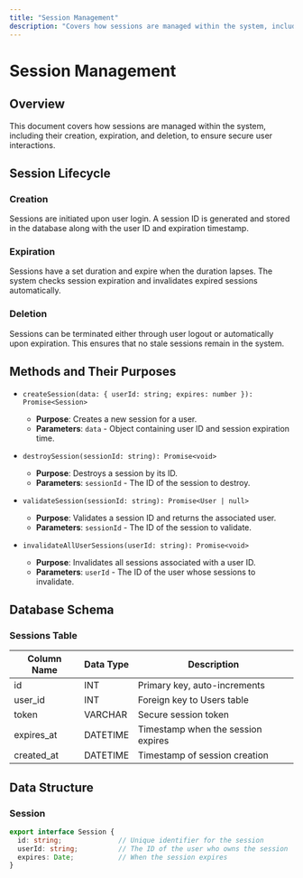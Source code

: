 ```yaml
---
title: "Session Management"
description: "Covers how sessions are managed within the system, including their creation, expiration, and deletion, to ensure secure user interactions."
---
```


# Session Management

## Overview

This document covers how sessions are managed within the system, including their creation, expiration, and deletion, to ensure secure user interactions.

## Session Lifecycle

### Creation

Sessions are initiated upon user login. A session ID is generated and stored in the database along with the user ID and expiration timestamp.

### Expiration

Sessions have a set duration and expire when the duration lapses. The system checks session expiration and invalidates expired sessions automatically.

### Deletion

Sessions can be terminated either through user logout or automatically upon expiration. This ensures that no stale sessions remain in the system.

## Methods and Their Purposes

- `createSession(data: { userId: string; expires: number }): Promise<Session>`
  - **Purpose**: Creates a new session for a user.
  - **Parameters**: `data` - Object containing user ID and session expiration time.

- `destroySession(sessionId: string): Promise<void>`
  - **Purpose**: Destroys a session by its ID.
  - **Parameters**: `sessionId` - The ID of the session to destroy.

- `validateSession(sessionId: string): Promise<User | null>`
  - **Purpose**: Validates a session ID and returns the associated user.
  - **Parameters**: `sessionId` - The ID of the session to validate.

- `invalidateAllUserSessions(userId: string): Promise<void>`
  - **Purpose**: Invalidates all sessions associated with a user ID.
  - **Parameters**: `userId` - The ID of the user whose sessions to invalidate.

## Database Schema

### Sessions Table

| Column Name | Data Type | Description                         |
|-------------|-----------|-------------------------------------|
| id          | INT       | Primary key, auto-increments        |
| user_id     | INT       | Foreign key to Users table          |
| token       | VARCHAR   | Secure session token                |
| expires_at  | DATETIME  | Timestamp when the session expires  |
| created_at  | DATETIME  | Timestamp of session creation       |

## Data Structure

### Session

```typescript
export interface Session {
  id: string;              // Unique identifier for the session
  userId: string;          // The ID of the user who owns the session
  expires: Date;           // When the session expires
}
